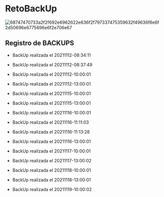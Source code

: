# RetoBackUp

![68747470733a2f2f692e6962622e636f2f797337475359632f49636f6e6f2d50696e6775696e6f2e706e67](https://user-images.githubusercontent.com/57062736/141106661-73fe088a-12ee-4b4b-98b4-03d5926460bf.png)

## Registro de BACKUPS
- BackUp realizada el 20211112-08:34:11

- BackUp realizada el 20211112-08:37:49

- BackUp realizada el 20211112-10:00:01

- BackUp realizada el 20211112-13:00:01

- BackUp realizada el 20211115-10:00:01

- BackUp realizada el 20211115-13:00:01

- BackUp realizada el 20211116-10:00:01

- BackUp realizada el 20211116-11:11:03

- BackUp realizada el 20211116-11:13:28

- BackUp realizada el 20211116-13:00:01

- BackUp realizada el 20211117-10:00:01

- BackUp realizada el 20211117-13:00:02

- BackUp realizada el 20211118-10:00:01

- BackUp realizada el 20211118-13:00:01

- BackUp realizada el 20211119-10:00:02

